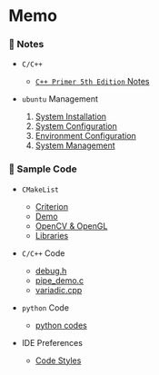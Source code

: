 # Memo

### 🌱 Notes

- `C/C++`

    - [`C++ Primer 5th Edition` Notes](https://github.com/AXIHIXA/Memo/blob/master/notes/cpp/notes.md)

- `ubuntu` Management

    1. [System Installation](https://github.com/AXIHIXA/Memo/blob/master/notes/ubuntu/01-system-installation.md)
    2. [System Configuration](https://github.com/AXIHIXA/Memo/blob/master/notes/ubuntu/02-system-configuration.md)
    3. [Environment Configuration](https://github.com/AXIHIXA/Memo/blob/master/notes/ubuntu/03-environment-configuration.md)
    4. [System Management](https://github.com/AXIHIXA/Memo/blob/master/notes/ubuntu/04-system-management.md)

### 🌱 Sample Code

- `CMakeList`

    - [Criterion](https://github.com/AXIHIXA/Memo/blob/master/code/CMakeList/Criterion/CMakeLists.txt)
    - [Demo](https://github.com/AXIHIXA/Memo/blob/master/code/CMakeList/Demo/CMakeLists.txt)
    - [OpenCV & OpenGL](https://github.com/AXIHIXA/Memo/blob/master/code/CMakeList/OpenXX/CMakeLists.txt)
    - [Libraries](https://github.com/AXIHIXA/Memo/blob/master/code/CMakeList/Static.a/CMakeLists.txt)

- `C/C++` Code

    - [debug.h](https://github.com/AXIHIXA/Memo/blob/master/code/debug.h)
    - [pipe_demo.c](https://github.com/AXIHIXA/Memo/blob/master/code/pipe_demo.c)
    - [variadic.cpp](https://github.com/AXIHIXA/Memo/blob/master/code/variadic.cpp)

- `python` Code

    - [python codes](https://github.com/AXIHIXA/Memo/blob/master/code/python_code.md)

- IDE Preferences

    - [Code Styles](https://github.com/AXIHIXA/Memo/tree/master/code/ide%20preferences)
